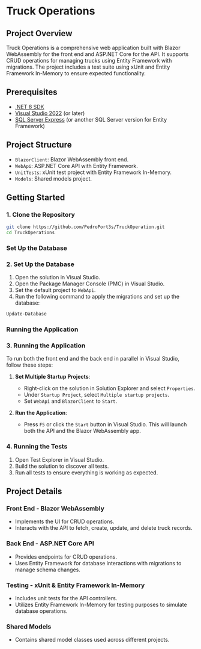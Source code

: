# Truck Operations

## Project Overview

Truck Operations is a comprehensive web application built with Blazor WebAssembly for the front end and ASP.NET Core for the API. It supports CRUD operations for managing trucks using Entity Framework with migrations. The project includes a test suite using xUnit and Entity Framework In-Memory to ensure expected functionality.

## Prerequisites

- [.NET 8 SDK](https://dotnet.microsoft.com/download/dotnet/8.0)
- [Visual Studio 2022](https://visualstudio.microsoft.com/) (or later)
- [SQL Server Express](https://www.microsoft.com/en-us/sql-server/sql-server-downloads) (or another SQL Server version for Entity Framework)


## Project Structure

- `BlazorClient`: Blazor WebAssembly front end.
- `WebApi`: ASP.NET Core API with Entity Framework.
- `UnitTests`: xUnit test project with Entity Framework In-Memory.
- `Models`: Shared models project.

## Getting Started

### 1. Clone the Repository

```bash
git clone https://github.com/PedroPort3s/TruckOperation.git
cd TruckOperations
```


### **Set Up the Database**


### 2. Set Up the Database

1. Open the solution in Visual Studio.
2. Open the Package Manager Console (PMC) in Visual Studio.
3. Set the default project to `WebApi`.
4. Run the following command to apply the migrations and set up the database:

```bash
Update-Database
```


### **Running the Application**


### 3. Running the Application

To run both the front end and the back end in parallel in Visual Studio, follow these steps:

1. **Set Multiple Startup Projects**:
    - Right-click on the solution in Solution Explorer and select `Properties`.
    - Under `Startup Project`, select `Multiple startup projects`.
    - Set `WebApi` and `BlazorClient` to `Start`.

2. **Run the Application**:
    - Press `F5` or click the `Start` button in Visual Studio. This will launch both the API and the Blazor WebAssembly app.

### 4. Running the Tests

1. Open Test Explorer in Visual Studio.
2. Build the solution to discover all tests.
3. Run all tests to ensure everything is working as expected.

## Project Details

### Front End - Blazor WebAssembly

- Implements the UI for CRUD operations.
- Interacts with the API to fetch, create, update, and delete truck records.

### Back End - ASP.NET Core API

- Provides endpoints for CRUD operations.
- Uses Entity Framework for database interactions with migrations to manage schema changes.

### Testing - xUnit & Entity Framework In-Memory

- Includes unit tests for the API controllers.
- Utilizes Entity Framework In-Memory for testing purposes to simulate database operations.

### Shared Models

- Contains shared model classes used across different projects.